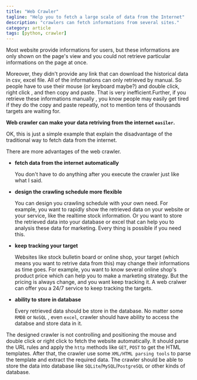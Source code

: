 ```yaml
---
title: "Web Crawler"
tagline: "Help you to fetch a large scale of data from the Internet"
description: "crawlers can fetch informations from several sites."
category: article
tags: [python, crawler]
---
```


Most website provide informations for users, but these informations are only shown on the page's view and you could not retrieve particular informations on the page at once.
<!--more-->
Moreover, they didn't provide any link that can download the historical data in csv, excel file. All of the informations can only retrieved by manual. So people have to use their mouse (or keyboard maybe?) and double click, right click , and then copy and paste. That is very inefficient.Further, if you retrieve these informations manually , you know people may easily get tired if they do the copy and paste repeatly, not to mention tens of thousands targets are waiting for.


__Web crawler can make your data retriving from the internet `easiler`.__

OK, this is just a simple example that explain the disadvantage of the traditional way to fetch data from the internet.

There are more advantages of the web crawler.

* __fetch data from the internet automatically__

    You don't have to do anything after you execute the crawler just like what I said.

* __design the crawling schedule more flexible__

    You can design you crawling schedule with your own need. For example, you want to rapidly show the retrieved data on your website or your service, like the realtime stock information. Or you want to store the retrieved data into your database or excel that can help you to analysis these data for marketing. Every thing is possible if you need this.

* __keep tracking your target__

    Websites like stock bulletin board or online shop, your target (which means you want to retrive data from this) may change their informations as time goes. For example, you want to know several online shop's product price which can help you to make a marketing strategy. But the pricing is always change, and you want keep tracking it. A web cralwer can offer you a 24/7 service to keep tracking the targets.

* __ability to store in database__

    Every retrieved data should be store in the database. No matter some `RMDB` or `NoSQL` , even `excel`, crawler should have ability to access the databse and store data in it. 

The designed crawler is not controlling and positioning the mouse and double click or right click to fetch the website automatically. It should parse the URL rules and apply the `http` methods like `GET`, `POST` to get the HTML templates. After that, the crawler use some `XML/HTML parsing tools` to parse the template and extract the required data. The crawler should be able to store the data into database like `SQLite`/`MySQL`/`PostgreSQL` or other kinds of database.

